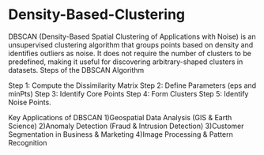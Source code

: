 # Density-Based-Clustering
DBSCAN (Density-Based Spatial Clustering of Applications with Noise) is an unsupervised clustering algorithm that groups points based on density and identifies outliers as noise. It does not require the number of clusters to be predefined, making it useful for discovering arbitrary-shaped clusters in datasets.
Steps of the DBSCAN Algorithm

Step 1: Compute the Dissimilarity Matrix
Step 2: Define Parameters (eps and minPts)
Step 3: Identify Core Points
Step 4: Form Clusters
Step 5: Identify Noise Points.

Key Applications of DBSCAN
1)Geospatial Data Analysis (GIS & Earth Science)
2)Anomaly Detection (Fraud & Intrusion Detection)
3)Customer Segmentation in Business & Marketing
4)Image Processing & Pattern Recognition

